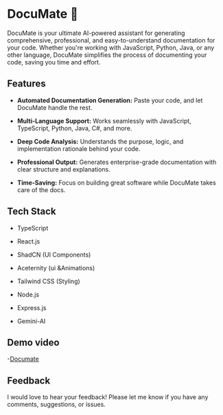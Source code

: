 # DocuMate 🚀
DocuMate is your ultimate AI-powered assistant for generating comprehensive, professional, and easy-to-understand documentation for your code. Whether you're working with JavaScript, Python, Java, or any other language, DocuMate simplifies the process of documenting your code, saving you time and effort.
## Features

- **Automated Documentation Generation:**  Paste your code, and let DocuMate handle the rest.

- **Multi-Language Support:** Works seamlessly with JavaScript, TypeScript, Python, Java, C#, and more.

- **Deep Code Analysis:**   Understands the purpose, logic, and implementation rationale behind your code.
  
- **Professional Output:**   Generates enterprise-grade documentation with clear structure and explanations.
  
- **Time-Saving:**  Focus on building great software while DocuMate takes care of the docs.


  
## Tech Stack
  - TypeScript

  - React.js
    
  - ShadCN (UI Components)
    
  - Aceternity (ui &Animations)
    
  - Tailwind CSS (Styling)
    
  - Node.js
    
  - Express.js
    
  - Gemini-AI



## Demo video

-[Documate](https://youtu.be/pFoXuzvL5ZQ?si=_aNHi1O6DpdiNkKi)


## Feedback
I would love to hear your feedback! Please let me know if you have any comments, suggestions, or issues.
